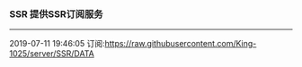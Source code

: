 ### SSR 提供SSR订阅服务
---
2019-07-11 19:46:05 订阅:https://raw.githubusercontent.com/King-1025/server/SSR/DATA
